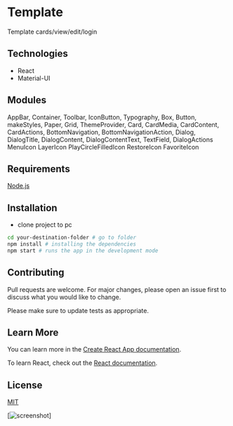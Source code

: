 # Template

Template cards/view/edit/login

## Technologies

- React
- Material-UI

## Modules
AppBar, Container, Toolbar, IconButton, Typography, Box, Button, makeStyles, Paper, Grid, ThemeProvider, Card, CardMedia, CardContent, CardActions, BottomNavigation, BottomNavigationAction, Dialog, DialogTitle, DialogContent, DialogContentText, TextField, DialogActions 
MenuIcon 
LayerIcon
PlayCircleFilledIcon
RestoreIcon
FavoriteIcon


## Requirements

[Node.js](https://nodejs.org/en/)


## Installation

- clone project to pc
```bash
cd your-destination-folder # go to folder
npm install # installing the dependencies
npm start # runs the app in the development mode
```


## Contributing
Pull requests are welcome. For major changes, please open an issue first to discuss what you would like to change.

Please make sure to update tests as appropriate.

## Learn More

You can learn more in the [Create React App documentation](https://facebook.github.io/create-react-app/docs/getting-started).

To learn React, check out the [React documentation](https://reactjs.org/).


## License
[MIT](https://choosealicense.com/licenses/mit/)

[![screenshot](https://raw.githubusercontent.com/romankurnovskii/JS-frameworks-snippets/master/Screenshot.jpg "screenshot")]